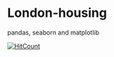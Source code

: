 # London-housing
pandas, seaborn and matplotlib

[![HitCount](http://hits.dwyl.com/riteshgcoder/London-housing.svg)](http://hits.dwyl.com/riteshgcoder/London-housing)
